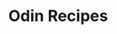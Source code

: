 <!DOCTYPE html>
<html>
<head>
  <meta charset="UTF-8">
</head>
<body>
  <h1>Odin Recipes</h1>
</body>
</html>
